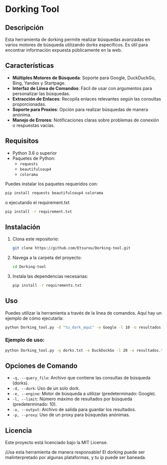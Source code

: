 # Dorking Tool

## Descripción
Esta herramienta de dorking permite realizar búsquedas avanzadas en varios motores de búsqueda utilizando dorks específicos. Es útil para encontrar información expuesta públicamente en la web.

## Características

- **Múltiples Motores de Búsqueda**: Soporte para Google, DuckDuckGo, Bing, Yandex y Startpage.
- **Interfaz de Línea de Comandos**: Fácil de usar con argumentos para personalizar las búsquedas.
- **Extracción de Enlaces**: Recopila enlaces relevantes según las consultas proporcionadas.
- **Soporte para Proxies**: Opción para realizar búsquedas de manera anónima.
- **Manejo de Errores**: Notificaciones claras sobre problemas de conexión o respuestas vacías.

## Requisitos

- Python 3.6 o superior
- Paquetes de Python:
  - `requests`
  - `beautifulsoup4`
  - `colorama`
  
Puedes instalar los paquetes requeridos con:

```bash
pip install requests beautifulsoup4 colorama
```
o ejecutando el requirement.txt

```bash
pip install -r requirement.txt
```

## Instalación

1. Clona este repositorio:

   ```bash
   git clone https://github.com/Etsurou/Dorking-tool.git
   ```

2. Navega a la carpeta del proyecto:

   ```bash
   cd Dorking-tool
   ```

3. Instala las dependencias necesarias:

   ```bash
   pip install -r requirements.txt
   ```

## Uso

Puedes utilizar la herramienta a través de la línea de comandos. Aquí hay un ejemplo de cómo ejecutarla:

```bash
python Dorking_tool.py -d "tu_dork_aqui" -e Google -l 10 -o resultados.txt
```

### Ejemplo de uso:

```bash
python Dorking_tool.py -q dorks.txt -e DuckDuckGo -l 20 -o resultados.txt
```

## Opciones de Comando

- `-q, --query_file`: Archivo que contiene las consultas de búsqueda (dorks).
- `-d, --dork`: Uso de un solo dork.
- `-e, --engine`: Motor de búsqueda a utilizar (predeterminado: Google).
- `-l, --limit`: Número máximo de resultados por búsqueda (predeterminado: 10).
- `-o, --output`: Archivo de salida para guardar los resultados.
- `-p, --proxy`: Uso de un proxy para búsquedas anónimas.

## Licencia

Este proyecto está licenciado bajo la MIT License.

¡Usa esta herramienta de manera responsable! El dorking puede ser malinterpretado por algunas plataformas, y tu ip puede ser baneada.

